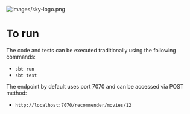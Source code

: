 ![images/sky-logo.png](images/sky-logo.png)

# To run

The code and tests can be executed traditionally using the following commands:

- `sbt run`
- `sbt test`

The endpoint by default uses port 7070 and can be accessed via POST method:

- `http://localhost:7070/recommender/movies/12`

